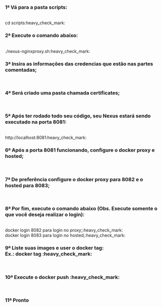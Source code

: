 <h3>1ª Vá para a pasta scripts: </h3><br/>
cd scripts:heavy_check_mark:<br/>
<h3>2ª Execute o comando abaixo:</h3><br/>
./nexus-nginxproxy.sh:heavy_check_mark:<br/>
<h3>3ª Insira as informações das credencias que estão nas partes comentadas;</h3><br/>
<h3>4ª Será criado uma pasta chamada certificates;</h3><br/>
<h3>5ª Após ter rodado todo seu código, seu Nexus estará sendo executado na porta 8081:</h3><br/>
http://localhost:8081:heavy_check_mark:<br/>
<h3>6ª Após a porta 8081 funcionando, configure o docker proxy e hosted;</h3><br/>
<h3>7ª De preferência configure o docker proxy para 8082 e o hosted para 8083;</h3><br/>
<h3>8ª Por fim, execute o comando abaixo (Obs. Execute somente o que você deseja realizar o login):</h3><br/>
docker login 8082 para login no proxy;:heavy_check_mark:<br/>
docker login 8083 para login no hosted;:heavy_check_mark:<br/>
<h3>9ª Liste suas images e user o docker tag:<br/>
Ex.: docker tag <NOME_IMAGEM_ANTIGA> <NOME_IMAGEM_NOVA:1.O>:heavy_check_mark:</h3><br/>
<h3>10ª Execute o docker push <NOME_IMAGEM_NOVA:1.O>:heavy_check_mark:</h3><br/>
<h3>11ª Pronto</h3><br/>
